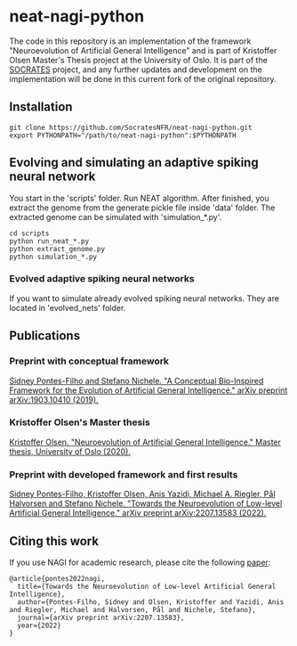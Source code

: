 # neat-nagi-python

The code in this repository is an implementation of the framework "Neuroevolution of Artificial General Intelligence" and is part of Kristoffer Olsen Master's Thesis project at the University of Oslo. It is part of the [SOCRATES](https://github.com/SocratesNFR/) project, and any further updates and development on the implementation will be done in this current fork of the original repository.

## Installation
```
git clone https://github.com/SocratesNFR/neat-nagi-python.git
export PYTHONPATH="/path/to/neat-nagi-python":$PYTHONPATH
```

## Evolving and simulating an adaptive spiking neural network

You start in the 'scripts' folder. Run NEAT algorithm. After finished, you extract the genome from the generate pickle file inside 'data' folder. The extracted genome can be simulated with 'simulation_*.py'.

```
cd scripts
python run_neat_*.py
python extract_genome.py
python simulation_*.py
```

### Evolved adaptive spiking neural networks

If you want to simulate already evolved spiking neural networks. They are located in 'evolved_nets' folder.

## Publications
### Preprint with conceptual framework
[Sidney Pontes-Filho and Stefano Nichele. "A Conceptual Bio-Inspired Framework for the Evolution of Artificial General Intelligence." arXiv preprint arXiv:1903.10410 (2019).](https://arxiv.org/abs/1903.10410)

### Kristoffer Olsen's Master thesis
[Kristoffer Olsen. "Neuroevolution of Artificial General Intelligence." Master thesis, University of Oslo (2020).](http://heim.ifi.uio.no/~paalh/students/KristofferOlsen-master.pdf)

### Preprint with developed framework and first results
[Sidney Pontes-Filho, Kristoffer Olsen, Anis Yazidi, Michael A. Riegler, Pål Halvorsen and Stefano Nichele. "Towards the Neuroevolution of Low-level Artificial General Intelligence." arXiv preprint arXiv:2207.13583 (2022).](https://arxiv.org/abs/2207.13583)

## Citing this work

If you use NAGI for academic research, please cite the following [paper](https://arxiv.org/abs/2207.13583):

```
@article{pontes2022nagi,
  title={Towards the Neuroevolution of Low-level Artificial General Intelligence},
  author={Pontes-Filho, Sidney and Olsen, Kristoffer and Yazidi, Anis and Riegler, Michael and Halvorsen, Pål and Nichele, Stefano},
  journal={arXiv preprint arXiv:2207.13583},
  year={2022}
}
```